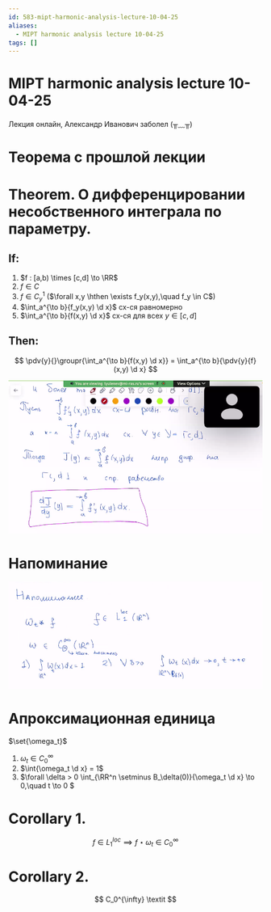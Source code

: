 ```yaml
---
id: 583-mipt-harmonic-analysis-lecture-10-04-25
aliases:
  - MIPT harmonic analysis lecture 10-04-25
tags: []
---
```


# MIPT harmonic analysis lecture 10-04-25

Лекция онлайн, Александр Иванович заболел (╥﹏╥)

# Теорема с прошлой лекции

# Theorem. О дифференцировании несобственного интеграла по параметру.

## If:

1. $f : [a,b) \times [c,d] \to \RR$
2. $f \in C$
3. $f \in C_y^1$ ($\forall x,y \hthen \exists f_y(x,y),\quad f_y \in C$)
4. $\int_a^{\to b}{f_y(x,y) \d x}$ сх-ся равномерно
5. $\int_a^{\to b}{f(x,y) \d x}$ сх-ся для всех $y \in [c,d]$

## Then:

$$
\pdv{y}{}\groupr{\int_a^{\to b}{f(x,y) \d x}} = \int_a^{\to b}{\pdv{y}{f}(x,y) \d x}
$$

![10-04-25_19-19-47_342.png](assets/imgs/10-04-25_19-19-47_342.png)

# Напоминание

![10-04-25_19-30-19_522.png](assets/imgs/10-04-25_19-30-19_522.png)

# Апроксимационная единица

$\set{\omega_t}$

1.  $\omega_t \in C_0^{\infty}$
2.  $\int{\omega_t \d x} = 1$
3.  $\forall \delta > 0
\int_{\RR^n \setminus B_\delta(0)}{\omega_t \d x} \to 0,\quad t \to 0
$ 

# Corollary 1.
$$
f \in L_1^{loc} \implies f \star \omega_t \in C_0^{\infty}
$$
# Corollary 2.
$$
C_0^{\infty} \textit
$$
